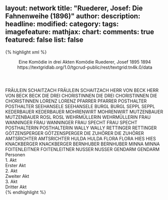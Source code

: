 layout: network
title: "Ruederer, Josef: Die Fahnenweihe (1896)"
author:
description:
headline:
modified:
category:
tags:
imagefeature:
mathjax:
chart:
comments: true
featured: false
list: false
---
{% highlight xml %}
<?xml-model href="http://raw.githubusercontent.com/DLiNa/project/master/rules/lina.rnc"?><?xml-model href="http://raw.githubusercontent.com/DLiNa/project/master/rules/lina.sch"?>
<play xmlns="http://lina.digital">
  <header>
    <title>Die Fahnenweihe</title>
    <subtitle>Eine Komödie in drei Akten</subtitle>
    <genretitle>Komödie</genretitle>
    <author>Ruederer, Josef</author>
    <date type="print" when="1895">1895</date>
    <date type="premiere" when="1896"/>
    <date type="written" when="1894">1894</date>
    <source>https://textgridlab.org/1.0/tgcrud-public/rest/textgrid:tn4k.0/data</source>
  </header>
  <personae>
    <character>
      <name>FRÄULEIN SCHAITZACH</name>
      <alias xml:id="fräulein_schaitzach">
        <name>FRÄULEIN SCHAITZACH</name>
      </alias>
    </character>
    <character>
      <name>HERR VON BECK</name>
      <alias xml:id="herr_von_beck">
        <name>HERR VON BECK</name>
      </alias>
      <alias xml:id="beck">
        <name>BECK</name>
      </alias>
    </character>
    <character>
      <name>DIE DREI CHORISTINNEN</name>
      <alias xml:id="die_drei_choristinnen">
        <name>DIE DREI CHORISTINNEN</name>
      </alias>
      <alias xml:id="die_choristinnen">
        <name>DIE CHORISTINNEN</name>
      </alias>
    </character>
    <character>
      <name>LORENZ</name>
      <alias xml:id="lorenz">
        <name>LORENZ</name>
      </alias>
    </character>
    <character>
      <name>PFARRER</name>
      <alias xml:id="pfarrer">
        <name>PFARRER</name>
      </alias>
    </character>
    <character>
      <name>POSTHALTER</name>
      <alias xml:id="posthalter">
        <name>POSTHALTER</name>
      </alias>
    </character>
    <character>
      <name>SEEHANSELE</name>
      <alias xml:id="seehansele">
        <name>SEEHANSELE</name>
      </alias>
    </character>
    <character>
      <name>BURGL</name>
      <alias xml:id="burgl">
        <name>BURGL</name>
      </alias>
    </character>
    <character>
      <name>SEPPL</name>
      <alias xml:id="seppl">
        <name>SEPPL</name>
      </alias>
    </character>
    <character>
      <name>KEDERBAUER</name>
      <alias xml:id="kederbauer">
        <name>KEDERBAUER</name>
      </alias>
    </character>
    <character>
      <name>MOHRENWIRT</name>
      <alias xml:id="mohrenwirt">
        <name>MOHRENWIRT</name>
      </alias>
    </character>
    <character>
      <name>MUTZENBAUER</name>
      <alias xml:id="mutzenbauer">
        <name>MUTZENBAUER</name>
      </alias>
    </character>
    <character>
      <name>ROSL</name>
      <alias xml:id="rosl">
        <name>ROSL</name>
      </alias>
    </character>
    <character>
      <name>WEHRMÜLLERIN</name>
      <alias xml:id="wehrmüllerin">
        <name>WEHRMÜLLERIN</name>
      </alias>
    </character>
    <character>
      <name>FRAU WANNINGER</name>
      <alias xml:id="frau_wanninger">
        <name>FRAU WANNINGER</name>
      </alias>
    </character>
    <character>
      <name>FRAU SPECHT</name>
      <alias xml:id="frau_specht">
        <name>FRAU SPECHT</name>
      </alias>
    </character>
    <character>
      <name>POSTHALTERIN</name>
      <alias xml:id="posthalterin">
        <name>POSTHALTERIN</name>
      </alias>
    </character>
    <character>
      <name>WALLY</name>
      <alias xml:id="wally">
        <name>WALLY</name>
      </alias>
    </character>
    <character>
      <name>RETTINGER</name>
      <alias xml:id="rettinger">
        <name>RETTINGER</name>
      </alias>
    </character>
    <character>
      <name>GÖTZENSPERGER</name>
      <alias xml:id="götzensperger">
        <name>GÖTZENSPERGER</name>
      </alias>
    </character>
    <character>
      <name>DIE ZUHÖRER</name>
      <alias xml:id="die_zuhörer">
        <name>DIE ZUHÖRER</name>
      </alias>
    </character>
    <character>
      <name>AMTSRICHTER</name>
      <alias xml:id="amtsrichter">
        <name>AMTSRICHTER</name>
      </alias>
    </character>
    <character>
      <name>HULDA</name>
      <alias xml:id="hulda">
        <name>HULDA</name>
      </alias>
    </character>
    <character>
      <name>FLORA</name>
      <alias xml:id="flora">
        <name>FLORA</name>
      </alias>
    </character>
    <character>
      <name>HIES</name>
      <alias xml:id="hies">
        <name>HIES</name>
      </alias>
    </character>
    <character>
      <name>KNACKBERGER</name>
      <alias xml:id="knackberger">
        <name>KNACKBERGER</name>
      </alias>
    </character>
    <character>
      <name>BERNHUBER</name>
      <alias xml:id="bernhuber">
        <name>BERNHUBER</name>
      </alias>
    </character>
    <character>
      <name>MINNA</name>
      <alias xml:id="minna">
        <name>MINNA</name>
      </alias>
    </character>
    <character>
      <name>FOITENLEITNER</name>
      <alias xml:id="foitenleitner">
        <name>FOITENLEITNER</name>
      </alias>
    </character>
    <character>
      <name>NUSSER</name>
      <alias xml:id="nusser">
        <name>NUSSER</name>
      </alias>
    </character>
    <character>
      <name>GENDARM</name>
      <alias xml:id="gendarm">
        <name>GENDARM</name>
      </alias>
    </character>
  </personae>
  <text>
    <div>
      <head>Personen</head>
    </div>
    <div>
      <head>1. Akt</head>
      <div>
        <head>Erster Akt</head>
        <sp who="#pfarrer">
          <amount n="35" unit="speech_acts"/>
          <amount n="521" unit="words"/>
          <amount n="25" unit="lines"/>
          <amount n="3003" unit="chars"/>
        </sp>
        <sp who="#posthalter">
          <amount n="76" unit="speech_acts"/>
          <amount n="790" unit="words"/>
          <amount n="65" unit="lines"/>
          <amount n="4305" unit="chars"/>
        </sp>
        <sp who="#seehansele">
          <amount n="60" unit="speech_acts"/>
          <amount n="881" unit="words"/>
          <amount n="54" unit="lines"/>
          <amount n="4601" unit="chars"/>
        </sp>
        <sp who="#burgl">
          <amount n="6" unit="speech_acts"/>
          <amount n="59" unit="words"/>
          <amount n="4" unit="lines"/>
          <amount n="289" unit="chars"/>
        </sp>
        <sp who="#lorenz">
          <amount n="63" unit="speech_acts"/>
          <amount n="1068" unit="words"/>
          <amount n="49" unit="lines"/>
          <amount n="5515" unit="chars"/>
        </sp>
        <sp who="#seppl">
          <amount n="15" unit="speech_acts"/>
          <amount n="172" unit="words"/>
          <amount n="14" unit="lines"/>
          <amount n="834" unit="chars"/>
        </sp>
        <sp who="#kederbauer">
          <amount n="33" unit="speech_acts"/>
          <amount n="329" unit="words"/>
          <amount n="27" unit="lines"/>
          <amount n="1733" unit="chars"/>
        </sp>
        <sp who="#mohrenwirt">
          <amount n="21" unit="speech_acts"/>
          <amount n="265" unit="words"/>
          <amount n="17" unit="lines"/>
          <amount n="1466" unit="chars"/>
        </sp>
        <sp who="#mutzenbauer">
          <amount n="9" unit="speech_acts"/>
          <amount n="62" unit="words"/>
          <amount n="8" unit="lines"/>
          <amount n="354" unit="chars"/>
        </sp>
        <sp who="#rosl">
          <amount n="7" unit="speech_acts"/>
          <amount n="86" unit="words"/>
          <amount n="5" unit="lines"/>
          <amount n="484" unit="chars"/>
        </sp>
        <sp who="#wehrmüllerin">
          <amount n="14" unit="speech_acts"/>
          <amount n="211" unit="words"/>
          <amount n="9" unit="lines"/>
          <amount n="1066" unit="chars"/>
        </sp>
        <sp who="#frau_wanninger">
          <amount n="58" unit="speech_acts"/>
          <amount n="546" unit="words"/>
          <amount n="48" unit="lines"/>
          <amount n="2874" unit="chars"/>
        </sp>
        <sp who="#frau_specht">
          <amount n="33" unit="speech_acts"/>
          <amount n="259" unit="words"/>
          <amount n="30" unit="lines"/>
          <amount n="1419" unit="chars"/>
        </sp>
        <sp who="#posthalterin">
          <amount n="53" unit="speech_acts"/>
          <amount n="744" unit="words"/>
          <amount n="42" unit="lines"/>
          <amount n="3977" unit="chars"/>
        </sp>
        <sp who="#fräulein_schaitzach">
          <amount n="8" unit="speech_acts"/>
          <amount n="57" unit="words"/>
          <amount n="8" unit="lines"/>
          <amount n="277" unit="chars"/>
        </sp>
        <sp who="#wally">
          <amount n="4" unit="speech_acts"/>
          <amount n="13" unit="words"/>
          <amount n="3" unit="lines"/>
          <amount n="78" unit="chars"/>
        </sp>
        <sp who="#frau_wanninger #frau_specht">
          <amount n="1" unit="speech_acts"/>
          <amount n="6" unit="words"/>
          <amount n="1" unit="lines"/>
          <amount n="27" unit="chars"/>
        </sp>
        <sp who="#rettinger">
          <amount n="34" unit="speech_acts"/>
          <amount n="222" unit="words"/>
          <amount n="33" unit="lines"/>
          <amount n="1244" unit="chars"/>
        </sp>
        <sp who="#herr_von_beck">
          <amount n="13" unit="speech_acts"/>
          <amount n="114" unit="words"/>
          <amount n="11" unit="lines"/>
          <amount n="649" unit="chars"/>
        </sp>
        <sp who="#posthalter #rettinger">
          <amount n="1" unit="speech_acts"/>
          <amount n="3" unit="words"/>
          <amount n="1" unit="lines"/>
          <amount n="17" unit="chars"/>
        </sp>
        <sp who="#pfarrer #posthalter #seehansele #burgl #lorenz #seppl #kederbauer #mohrenwirt #mutzenbauer #rosl #wehrmüllerin #frau_wanninger #frau_specht #posthalterin #fräulein_schaitzach #wally #rettinger #herr_von_beck #götzensperger #die_zuhörer #amtsrichter #hulda #flora #hies">
          <amount n="5" unit="speech_acts"/>
          <amount n="20" unit="words"/>
          <amount n="3" unit="lines"/>
          <amount n="132" unit="chars"/>
        </sp>
        <sp who="#götzensperger">
          <amount n="17" unit="speech_acts"/>
          <amount n="259" unit="words"/>
          <amount n="11" unit="lines"/>
          <amount n="1471" unit="chars"/>
        </sp>
        <sp who="#die_zuhörer">
          <amount n="1" unit="speech_acts"/>
          <amount n="3" unit="words"/>
          <amount n="1" unit="lines"/>
          <amount n="20" unit="chars"/>
        </sp>
        <sp who="#amtsrichter">
          <amount n="12" unit="speech_acts"/>
          <amount n="55" unit="words"/>
          <amount n="12" unit="lines"/>
          <amount n="311" unit="chars"/>
        </sp>
        <sp who="#hulda">
          <amount n="6" unit="speech_acts"/>
          <amount n="50" unit="words"/>
          <amount n="5" unit="lines"/>
          <amount n="261" unit="chars"/>
        </sp>
        <sp who="#flora">
          <amount n="2" unit="speech_acts"/>
          <amount n="9" unit="words"/>
          <amount n="2" unit="lines"/>
          <amount n="44" unit="chars"/>
        </sp>
        <sp who="#hies">
          <amount n="2" unit="speech_acts"/>
          <amount n="41" unit="words"/>
          <amount n="231" unit="chars"/>
        </sp>
        <sp who="#amtsrichter #pfarrer">
          <amount n="1" unit="speech_acts"/>
          <amount n="4" unit="words"/>
          <amount n="1" unit="lines"/>
          <amount n="14" unit="chars"/>
        </sp>
      </div>
    </div>
    <div>
      <head>2. Akt</head>
      <div>
        <head>Zweiter Akt</head>
        <sp who="#knackberger">
          <amount n="32" unit="speech_acts"/>
          <amount n="247" unit="words"/>
          <amount n="32" unit="lines"/>
          <amount n="1331" unit="chars"/>
        </sp>
        <sp who="#bernhuber">
          <amount n="36" unit="speech_acts"/>
          <amount n="376" unit="words"/>
          <amount n="31" unit="lines"/>
          <amount n="2082" unit="chars"/>
        </sp>
        <sp who="#mohrenwirt">
          <amount n="48" unit="speech_acts"/>
          <amount n="541" unit="words"/>
          <amount n="37" unit="lines"/>
          <amount n="2931" unit="chars"/>
        </sp>
        <sp who="#hulda">
          <amount n="18" unit="speech_acts"/>
          <amount n="171" unit="words"/>
          <amount n="18" unit="lines"/>
          <amount n="986" unit="chars"/>
        </sp>
        <sp who="#flora">
          <amount n="11" unit="speech_acts"/>
          <amount n="79" unit="words"/>
          <amount n="12" unit="lines"/>
          <amount n="447" unit="chars"/>
        </sp>
        <sp who="#minna">
          <amount n="6" unit="speech_acts"/>
          <amount n="40" unit="words"/>
          <amount n="6" unit="lines"/>
          <amount n="224" unit="chars"/>
        </sp>
        <sp who="#frau_specht">
          <amount n="32" unit="speech_acts"/>
          <amount n="398" unit="words"/>
          <amount n="25" unit="lines"/>
          <amount n="2205" unit="chars"/>
        </sp>
        <sp who="#frau_wanninger">
          <amount n="22" unit="speech_acts"/>
          <amount n="225" unit="words"/>
          <amount n="16" unit="lines"/>
          <amount n="1185" unit="chars"/>
        </sp>
        <sp who="#foitenleitner #nusser">
          <amount n="6" unit="speech_acts"/>
          <amount n="18" unit="words"/>
          <amount n="1" unit="lines"/>
          <amount n="97" unit="chars"/>
        </sp>
        <sp who="#foitenleitner">
          <amount n="69" unit="speech_acts"/>
          <amount n="508" unit="words"/>
          <amount n="63" unit="lines"/>
          <amount n="2727" unit="chars"/>
        </sp>
        <sp who="#rosl">
          <amount n="1" unit="speech_acts"/>
        </sp>
        <sp who="#nusser">
          <amount n="83" unit="speech_acts"/>
          <amount n="650" unit="words"/>
          <amount n="77" unit="lines"/>
          <amount n="3641" unit="chars"/>
        </sp>
        <sp who="#knackberger #bernhuber #mohrenwirt #hulda #flora #minna #frau_specht #frau_wanninger #foitenleitner #nusser #rosl #wally #rettinger #götzensperger #die_drei_choristinnen #herr_von_beck #amtsrichter #pfarrer #posthalter #posthalterin #lorenz #hies #kederbauer #mutzenbauer">
          <amount n="4" unit="speech_acts"/>
          <amount n="11" unit="words"/>
          <amount n="2" unit="lines"/>
          <amount n="61" unit="chars"/>
        </sp>
        <sp who="#frau_specht #frau_wanninger">
          <amount n="1" unit="speech_acts"/>
          <amount n="5" unit="words"/>
          <amount n="1" unit="lines"/>
          <amount n="19" unit="chars"/>
        </sp>
        <sp who="#wally">
          <amount n="4" unit="speech_acts"/>
          <amount n="15" unit="words"/>
          <amount n="2" unit="lines"/>
          <amount n="74" unit="chars"/>
        </sp>
        <sp who="#rettinger">
          <amount n="68" unit="speech_acts"/>
          <amount n="648" unit="words"/>
          <amount n="53" unit="lines"/>
          <amount n="3520" unit="chars"/>
        </sp>
        <sp who="#götzensperger">
          <amount n="11" unit="speech_acts"/>
          <amount n="151" unit="words"/>
          <amount n="8" unit="lines"/>
          <amount n="824" unit="chars"/>
        </sp>
        <sp who="#die_drei_choristinnen">
          <amount n="1" unit="speech_acts"/>
        </sp>
        <sp who="#herr_von_beck">
          <amount n="9" unit="speech_acts"/>
          <amount n="47" unit="words"/>
          <amount n="9" unit="lines"/>
          <amount n="280" unit="chars"/>
        </sp>
        <sp who="#die_choristinnen">
          <amount n="1" unit="speech_acts"/>
        </sp>
        <sp who="#flora #minna">
          <amount n="1" unit="speech_acts"/>
          <amount n="4" unit="words"/>
          <amount n="1" unit="lines"/>
          <amount n="20" unit="chars"/>
        </sp>
        <sp who="#pfarrer #amtsrichter">
          <amount n="1" unit="speech_acts"/>
        </sp>
        <sp who="#flora #minna #hulda">
          <amount n="1" unit="speech_acts"/>
          <amount n="8" unit="words"/>
          <amount n="1" unit="lines"/>
          <amount n="57" unit="chars"/>
        </sp>
        <sp who="#amtsrichter">
          <amount n="28" unit="speech_acts"/>
          <amount n="330" unit="words"/>
          <amount n="21" unit="lines"/>
          <amount n="1943" unit="chars"/>
        </sp>
        <sp who="#pfarrer">
          <amount n="44" unit="speech_acts"/>
          <amount n="766" unit="words"/>
          <amount n="32" unit="lines"/>
          <amount n="4403" unit="chars"/>
        </sp>
        <sp who="#posthalter">
          <amount n="87" unit="speech_acts"/>
          <amount n="1097" unit="words"/>
          <amount n="69" unit="lines"/>
          <amount n="5838" unit="chars"/>
        </sp>
        <sp who="#posthalterin">
          <amount n="45" unit="speech_acts"/>
          <amount n="447" unit="words"/>
          <amount n="38" unit="lines"/>
          <amount n="2290" unit="chars"/>
        </sp>
        <sp who="#rettinger #posthalterin">
          <amount n="1" unit="speech_acts"/>
          <amount n="2" unit="words"/>
          <amount n="1" unit="lines"/>
          <amount n="9" unit="chars"/>
        </sp>
        <sp who="#posthalter #posthalterin">
          <amount n="1" unit="speech_acts"/>
        </sp>
        <sp who="#lorenz #hies">
          <amount n="1" unit="speech_acts"/>
        </sp>
        <sp who="#lorenz">
          <amount n="12" unit="speech_acts"/>
          <amount n="90" unit="words"/>
          <amount n="11" unit="lines"/>
          <amount n="462" unit="chars"/>
        </sp>
        <sp who="#kederbauer #mutzenbauer">
          <amount n="1" unit="speech_acts"/>
        </sp>
        <sp who="#kederbauer">
          <amount n="26" unit="speech_acts"/>
          <amount n="291" unit="words"/>
          <amount n="21" unit="lines"/>
          <amount n="1637" unit="chars"/>
        </sp>
        <sp who="#mutzenbauer">
          <amount n="1" unit="speech_acts"/>
          <amount n="6" unit="words"/>
          <amount n="1" unit="lines"/>
          <amount n="34" unit="chars"/>
        </sp>
      </div>
    </div>
    <div>
      <head>3. Akt</head>
      <div>
        <head>Dritter Akt</head>
        <sp who="#götzensperger">
          <amount n="82" unit="speech_acts"/>
          <amount n="683" unit="words"/>
          <amount n="69" unit="lines"/>
          <amount n="3648" unit="chars"/>
        </sp>
        <sp who="#hulda">
          <amount n="28" unit="speech_acts"/>
          <amount n="266" unit="words"/>
          <amount n="25" unit="lines"/>
          <amount n="1390" unit="chars"/>
        </sp>
        <sp who="#die_choristinnen">
          <amount n="2" unit="speech_acts"/>
        </sp>
        <sp who="#herr_von_beck">
          <amount n="64" unit="speech_acts"/>
          <amount n="570" unit="words"/>
          <amount n="53" unit="lines"/>
          <amount n="3298" unit="chars"/>
        </sp>
        <sp who="#flora">
          <amount n="25" unit="speech_acts"/>
          <amount n="157" unit="words"/>
          <amount n="25" unit="lines"/>
          <amount n="826" unit="chars"/>
        </sp>
        <sp who="#minna">
          <amount n="18" unit="speech_acts"/>
          <amount n="86" unit="words"/>
          <amount n="18" unit="lines"/>
          <amount n="467" unit="chars"/>
        </sp>
        <sp who="#seppl">
          <amount n="1" unit="speech_acts"/>
          <amount n="8" unit="words"/>
          <amount n="1" unit="lines"/>
          <amount n="43" unit="chars"/>
        </sp>
        <sp who="#götzensperger #beck">
          <amount n="1" unit="speech_acts"/>
        </sp>
        <sp who="#wally">
          <amount n="25" unit="speech_acts"/>
          <amount n="121" unit="words"/>
          <amount n="20" unit="lines"/>
          <amount n="627" unit="chars"/>
        </sp>
        <sp who="#rettinger">
          <amount n="100" unit="speech_acts"/>
          <amount n="1209" unit="words"/>
          <amount n="72" unit="lines"/>
          <amount n="6622" unit="chars"/>
        </sp>
        <sp who="#frau_wanninger">
          <amount n="19" unit="speech_acts"/>
          <amount n="263" unit="words"/>
          <amount n="13" unit="lines"/>
          <amount n="1430" unit="chars"/>
        </sp>
        <sp who="#frau_specht">
          <amount n="7" unit="speech_acts"/>
          <amount n="104" unit="words"/>
          <amount n="5" unit="lines"/>
          <amount n="579" unit="chars"/>
        </sp>
        <sp who="#posthalterin">
          <amount n="78" unit="speech_acts"/>
          <amount n="548" unit="words"/>
          <amount n="72" unit="lines"/>
          <amount n="2819" unit="chars"/>
        </sp>
        <sp who="#posthalter">
          <amount n="186" unit="speech_acts"/>
          <amount n="2283" unit="words"/>
          <amount n="150" unit="lines"/>
          <amount n="12152" unit="chars"/>
        </sp>
        <sp who="#götzensperger #herr_von_beck">
          <amount n="2" unit="speech_acts"/>
        </sp>
        <sp who="#lorenz">
          <amount n="11" unit="speech_acts"/>
          <amount n="91" unit="words"/>
          <amount n="9" unit="lines"/>
          <amount n="510" unit="chars"/>
        </sp>
        <sp who="#rosl">
          <amount n="4" unit="speech_acts"/>
          <amount n="20" unit="words"/>
          <amount n="3" unit="lines"/>
          <amount n="114" unit="chars"/>
        </sp>
        <sp who="#hulda #flora">
          <amount n="2" unit="speech_acts"/>
        </sp>
        <sp who="#foitenleitner #nusser">
          <amount n="2" unit="speech_acts"/>
          <amount n="11" unit="words"/>
          <amount n="1" unit="lines"/>
          <amount n="82" unit="chars"/>
        </sp>
        <sp who="#foitenleitner">
          <amount n="23" unit="speech_acts"/>
          <amount n="193" unit="words"/>
          <amount n="21" unit="lines"/>
          <amount n="1076" unit="chars"/>
        </sp>
        <sp who="#nusser">
          <amount n="23" unit="speech_acts"/>
          <amount n="151" unit="words"/>
          <amount n="20" unit="lines"/>
          <amount n="906" unit="chars"/>
        </sp>
        <sp who="#götzensperger #hulda #die_choristinnen #herr_von_beck #flora #minna #seppl #wally #rettinger #frau_wanninger #frau_specht #posthalterin #posthalter #lorenz #rosl #foitenleitner #nusser #mutzenbauer #seehansele #kederbauer #amtsrichter #pfarrer #gendarm #fräulein_schaitzach">
          <amount n="3" unit="speech_acts"/>
          <amount n="9" unit="words"/>
          <amount n="2" unit="lines"/>
          <amount n="40" unit="chars"/>
        </sp>
        <sp who="#mutzenbauer">
          <amount n="5" unit="speech_acts"/>
          <amount n="52" unit="words"/>
          <amount n="5" unit="lines"/>
          <amount n="266" unit="chars"/>
        </sp>
        <sp who="#seehansele">
          <amount n="13" unit="speech_acts"/>
          <amount n="94" unit="words"/>
          <amount n="11" unit="lines"/>
          <amount n="477" unit="chars"/>
        </sp>
        <sp who="#kederbauer">
          <amount n="10" unit="speech_acts"/>
          <amount n="74" unit="words"/>
          <amount n="10" unit="lines"/>
          <amount n="413" unit="chars"/>
        </sp>
        <sp who="#amtsrichter">
          <amount n="27" unit="speech_acts"/>
          <amount n="135" unit="words"/>
          <amount n="27" unit="lines"/>
          <amount n="780" unit="chars"/>
        </sp>
        <sp who="#pfarrer">
          <amount n="30" unit="speech_acts"/>
          <amount n="185" unit="words"/>
          <amount n="29" unit="lines"/>
          <amount n="1047" unit="chars"/>
        </sp>
        <sp who="#gendarm">
          <amount n="1" unit="speech_acts"/>
        </sp>
        <sp who="#frau_specht #fräulein_schaitzach">
          <amount n="1" unit="speech_acts"/>
        </sp>
      </div>
    </div>
  </text>
</play>
{% endhighlight %}